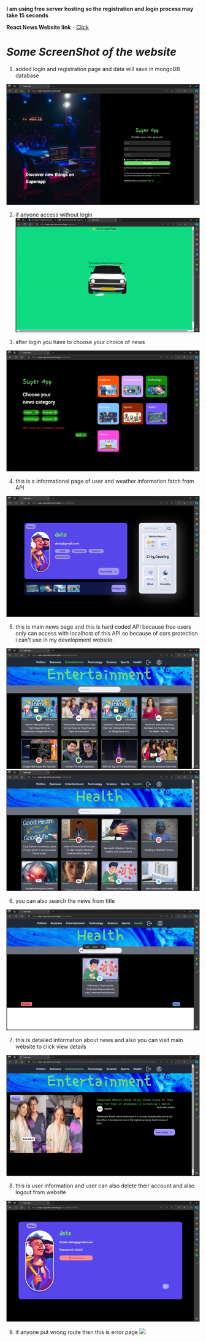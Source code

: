 <b>I am using free server hosting so the registration and login process may take 15 seconds</b>

 <b>React News Website link</b> - <a href="https://super-app-demo.vercel.app" target="_blank">Click</a>

<h1> <i> Some ScreenShot of the website </i> </h1>

1. added login and registration page and data will save in mongoDB database
<img src="/ReadmeFile/Website Screenshot 1.png" alt="Website">

2. if anyone access without login 
<img src="/ReadmeFile/output(compress-video-online (1).gif" autoplay muted></img>

3. after login you have to choose your choice of news
<img src="/ReadmeFile/Website Screenshot 2.png" alt="Website">

4. this is a informational page of user and weather information fatch from API
<img src="/ReadmeFile/Website Screenshot 3.png" alt="Website">

5. this is main news page and this is hard coded API because free users only can access with localhost of this API so because of cors protection i can't use in my development website.
<img src="/ReadmeFile/Website Screenshot 6.png" alt="Website">
<img src="/ReadmeFile/Website Screenshot 8.png" alt="Website">

6. you can also search the news from title
<img src="/ReadmeFile/Website Screenshot 9.png" alt="Website">

7. this is detailed information about news and also you can visit main website to click view details
<img src="/ReadmeFile/Website Screenshot 7.png" alt="Website">

8. this is user information and user can also delete their account and also logout from website
<img src="/ReadmeFile/Website Screenshot 4.png" alt="Website">

9. if anyone put wrong route then this is error page 
<img src="/ReadmeFile/output(compress-video-online.gif" autoplay muted></img>